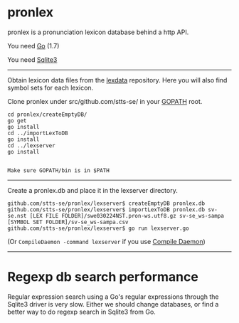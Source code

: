 # pronlex
pronlex is a pronunciation lexicon database behind a http API.

You need [Go](https://golang.org/) (1.7)

You need [Sqlite3](https://www.sqlite.org/)

----


Obtain lexicon data files from the [lexdata](https://github.com/stts-se/lexdata) repository. Here you will also find symbol sets for each lexicon.

Clone pronlex under src/github.com/stts-se/ in your [GOPATH](https://golang.org/doc/code.html#GOPATH) root.

```
cd pronlex/createEmptyDB/
go get
go install
cd ../importLexToDB
go install
cd ../lexserver
go install


Make sure GOPATH/bin is in $PATH
```

---
Create a pronlex.db and place it in the lexserver directory.

```
github.com/stts-se/pronlex/lexserver$ createEmptyDB pronlex.db
github.com/stts-se/pronlex/lexserver$ importLexToDB pronlex.db sv-se.nst [LEX FILE FOLDER]/swe030224NST.pron-ws.utf8.gz sv-se_ws-sampa [SYMBOL SET FOLDER]/sv-se_ws-sampa.csv
github.com/stts-se/pronlex/lexserver$ go run lexserver.go
```
(Or `CompileDaemon -command lexserver` if you use [Compile Daemon](https://github.com/githubnemo/CompileDaemon))


---
# Regexp db search performance

Regular expression search using a Go's regular expressions through the Sqlite3 driver is very slow. Either we should change databases, or find a better way to do regexp search in Sqlite3 from Go.


